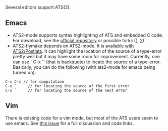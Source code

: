 Several editors support ATS(2). 

## Emacs
* ATS2-mode supports syntax highlighting of ATS and embedded C code. For download, see the [official repository](https://github.com/mrd/ats2-mode) or possible forks ([1](https://github.com/githwxi/ATS-Postiats-contrib/blob/master/contrib/libats-/bbarker/emacs/ats2-mode.el), [2](../tree/master/utils/emacs/ats2-mode.el)).
* ATS2-flymake depends on ATS2-mode. It is available [with ATS2/Postiats](../tree/master/utils/emacs/ats2-flymake.el). It can highlight the location of the source of a type-error pretty well but it may have some room for improvement. Currently, one can use ` C-x `` (that is backquote) to locate the source
of a type-error. Basically, you can do the following (with ats2-mode for emacs being turned on):

```
C-c C-c // for compilation
C-x `     // for locating the source of the first error
C-x `     // for locating the source of the next error
```

## Vim 
There is existing code for a vim mode, but most of the ATS users seem to use emacs. See [this issue](https://github.com/githwxi/ATS-Postiats/issues/30) for a full discussion and code links.
